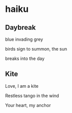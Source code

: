 # haiku

## Daybreak
blue invading grey

birds sign to summon, the sun

breaks into the day


## Kite
Love, I am a kite

Restless tango in the wind

Your heart, my anchor


